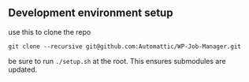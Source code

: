 ## Development environment setup

use this to clone the repo

    git clone --recursive git@github.com:Automattic/WP-Job-Manager.git

be sure to run `./setup.sh` at the root. This ensures submodules are updated.